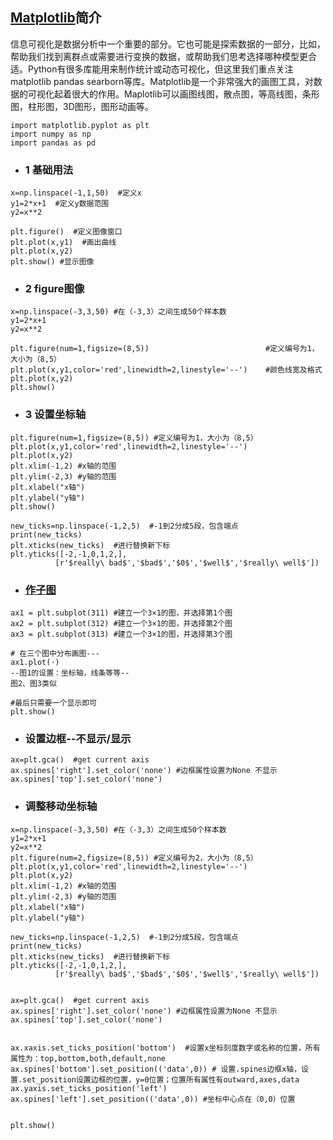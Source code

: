 ## [Matplotlib](https://github.com/2048JiaLi/PY3_privacy/blob/master/%E6%95%B0%E6%8D%AE%E5%8F%AF%E8%A7%86%E5%8C%96/matplotlib.ipynb)简介
信息可视化是数据分析中一个重要的部分。它也可能是探索数据的一部分，比如，帮助我们找到离群点或需要进行变换的数据，或帮助我们思考选择哪种模型更合适。Python有很多库能用来制作统计或动态可视化，但这里我们重点关注matplotlib pandas searborn等库。Matplotlib是一个非常强大的画图工具，对数据的可视化起着很大的作用。Maplotlib可以画图线图，散点图，等高线图，条形图，柱形图，3D图形，图形动画等。
```
import matplotlib.pyplot as plt  
import numpy as np
import pandas as pd 
```
+ ### 1 基础用法
```
x=np.linspace(-1,1,50)  #定义x
y1=2*x+1  #定义y数据范围
y2=x**2

plt.figure()  #定义图像窗口
plt.plot(x,y1)  #画出曲线
plt.plot(x,y2)
plt.show() #显示图像
```
+ ### 2 figure图像
```
x=np.linspace(-3,3,50) #在（-3,3）之间生成50个样本数
y1=2*x+1
y2=x**2

plt.figure(num=1,figsize=(8,5))                          #定义编号为1，大小为（8,5）
plt.plot(x,y1,color='red',linewidth=2,linestyle='--')    #颜色线宽及格式
plt.plot(x,y2)
plt.show()
```
+ ### 3 设置坐标轴
```
plt.figure(num=1,figsize=(8,5)) #定义编号为1，大小为（8,5）
plt.plot(x,y1,color='red',linewidth=2,linestyle='--')  
plt.plot(x,y2)
plt.xlim(-1,2) #x轴的范围
plt.ylim(-2,3) #y轴的范围
plt.xlabel("x轴")
plt.ylabel("y轴")
plt.show()
```
   
```
new_ticks=np.linspace(-1,2,5)  #-1到2分成5段，包含端点
print(new_ticks)
plt.xticks(new_ticks)  #进行替换新下标
plt.yticks([-2,-1,0,1,2,],
          [r'$really\ bad$','$bad$','$0$','$well$','$really\ well$'])
```
+ ### [作子图](https://github.com/2048JiaLi/PY3_privacy/blob/master/%E6%95%B0%E6%8D%AE%E5%8F%AF%E8%A7%86%E5%8C%96/%E7%94%BB%E5%AD%90%E5%9B%BE.py)
```
ax1 = plt.subplot(311) #建立一个3×1的图，并选择第1个图
ax2 = plt.subplot(312) #建立一个3×1的图，并选择第2个图
ax3 = plt.subplot(313) #建立一个3×1的图，并选择第3个图

# 在三个图中分布画图---
ax1.plot(·)
--图1的设置：坐标轴，线条等等--
图2、图3类似

#最后只需要一个显示即可
plt.show()
```
+ ### 设置边框--不显示/显示
```
ax=plt.gca()  #get current axis
ax.spines['right'].set_color('none') #边框属性设置为None 不显示
ax.spines['top'].set_color('none')
```
+ ### 调整移动坐标轴
```
x=np.linspace(-3,3,50) #在（-3,3）之间生成50个样本数
y1=2*x+1
y2=x**2
plt.figure(num=2,figsize=(8,5)) #定义编号为2，大小为（8,5）
plt.plot(x,y1,color='red',linewidth=2,linestyle='--')  
plt.plot(x,y2)
plt.xlim(-1,2) #x轴的范围
plt.ylim(-2,3) #y轴的范围
plt.xlabel("x轴")
plt.ylabel("y轴")

new_ticks=np.linspace(-1,2,5)  #-1到2分成5段，包含端点
print(new_ticks)
plt.xticks(new_ticks)  #进行替换新下标
plt.yticks([-2,-1,0,1,2,],
          [r'$really\ bad$','$bad$','$0$','$well$','$really\ well$'])


ax=plt.gca()  #get current axis
ax.spines['right'].set_color('none') #边框属性设置为None 不显示
ax.spines['top'].set_color('none')


ax.xaxis.set_ticks_position('bottom')  #设置x坐标刻度数字或名称的位置，所有属性为：top,bottom,both,default,none
ax.spines['bottom'].set_position(('data',0)) # 设置.spines边框x轴，设置.set_position设置边框的位置，y=0位置；位置所有属性有outward,axes,data
ax.yaxis.set_ticks_position('left')
ax.spines['left'].set_position(('data',0)) #坐标中心点在（0,0）位置


plt.show()
```
